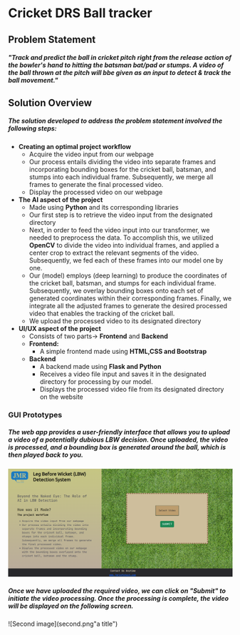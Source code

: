 # Cricket DRS Ball tracker 

## Problem Statement  

##### "Track and predict the ball in cricket pitch right from the release action of the bowler's hand to hitting the batsman bat/pad or stumps. A video of the ball thrown at the pitch will bbe given as an input to detect & track the ball movement."

## Solution Overview

##### The solution developed to address the problem statement involved the following steps:
 
+ **Creating an optimal project workflow**
  + Acquire the video input from our webpage
  + Our process entails dividing the video into separate frames and incorporating bounding boxes for the cricket ball, batsman, and stumps into each individual frame. Subsequently, we merge all frames to generate the final processed video.
  + Display the processed video on our webpage
+ **The AI aspect of the project**
  + Made using **Python** and its corresponding libraries
  + Our first step is to retrieve the video input from the designated directory
  + Next, in order to feed the video input into our transformer, we needed to preprocess the data. To accomplish this, we utilized **OpenCV** to divide the video into individual frames, and applied a center crop to extract the relevant segments of the video. Subsequently, we fed each of these frames into our model one by one.
  + Our (model) employs (deep learning) to produce the coordinates of the cricket ball, batsman, and stumps for each individual frame. Subsequently, we overlay bounding boxes onto each set of generated coordinates within their corresponding frames. Finally, we integrate all the adjusted frames to generate the desired processed video that enables the tracking of the cricket ball.
  + We upload the processed video to its designated directory
+ **UI/UX aspect of the project**
  + Consists of two parts-> **Frontend** and **Backend**
  + **Frontend:**
    + A simple frontend made using **HTML,CSS and Bootstrap**
  + **Backend**
    + A backend made using **Flask and Python**
    + Receives a video file input and saves it in the designated directory for processing by our model.
    + Displays the processed video file from its designated directory on the website
### GUI Prototypes
##### The web app provides a user-friendly interface that allows you to upload a video of a potentially dubious LBW decision. Once uploaded, the video is processed, and a bounding box is generated around the ball, which is then played back to you.
![First image](first.png "a title")
##### Once we have uploaded the required video, we can click on "Submit" to initiate the video processing. Once the processing is complete, the video will be displayed on the following screen.
![Second image](second.png"a title")
